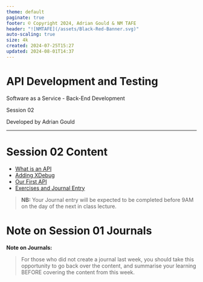 ```yaml
---
theme: default
paginate: true
footer: © Copyright 2024, Adrian Gould & NM TAFE
header: "![NMTAFE](/assets/Black-Red-Banner.svg)"
auto-scaling: true
size: 4k
created: 2024-07-25T15:27
updated: 2024-08-01T14:37
---
```


# API Development and Testing

Software as a Service - Back-End Development

Session 02

Developed by Adrian Gould

---

# Session 02 Content

- [What is an API](S02-What-is-an-API.md)
- [Adding XDebug](S02-Adding-XDebug.md)
- [Our First API](S02-Our-First-API.md)
- [Exercises and Journal Entry](S02-Exercises-and-Journal-Entry.md)

> **NB:** Your Journal entry will be expected to be completed before 9AM on the day of the next in class lecture.

# Note on Session 01 Journals

**Note on Journals:**
> For those who did not create a journal last week, you should take this opportunity to go back over the content, and
> summarise your learning BEFORE covering the content from this week.

